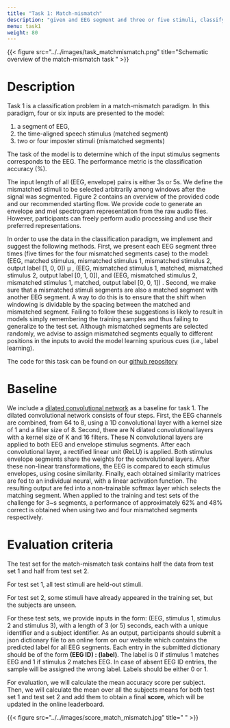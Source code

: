 ```yaml
---
title: "Task 1: Match-mismatch"
description: "given and EEG segment and three or five stimuli, classify which one of the input segments corresponds to the EEG"
menu: task1
weight: 80
---
```

{{< figure src="../../images/task_matchmismatch.png" title="Schematic overview of the match-mismatch task " >}}

# Description

Task 1 is a classification problem in a match-mismatch paradigm. In this paradigm, four or six inputs are presented to the model: 
1) a segment of EEG, 
2) the time-aligned speech stimulus (matched segment)
3) two or four imposter stimuli (mismatched segments) 

The task of the model is to determine which of the input stimulus segments corresponds to the EEG. The performance metric is the classification accuracy (%). 

The input length of all (EEG, envelope) pairs is either 3s or 5s. We define the mismatched stimuli to be selected arbitrarily among windows after the signal was segmented.
Figure 2 contains an overview of the provided code and our recommended starting flow. We provide code to generate an envelope and
mel spectrogram representation from the raw audio files. However, participants can freely perform audio processing and use their preferred
representations.

In order to use the data in the classification paradigm, we implement and suggest the following methods. First, we present each EEG
segment three times (five times for the four mismatched segments case) to the model: (EEG, matched stimulus, mismatched stimulus 1, mismatched stimulus 2, output label [1, 0, 0]) µ
, (EEG, mismatched stimulus 1, matched, mismatched stimulus 2, output label [0, 1, 0]), and (EEG, mismatched stimulus 2, mismatched stimulus 1, matched, output label [0, 0, 1]) . 
Second, we make sure that a mismatched stimuli segments are also a matched segment with another EEG segment.
A way to do this is to ensure that the shift when windowing is dividable by the spacing between the matched and mismatched
segment. Failing to follow these suggestions is likely to result in models simply remembering the training samples and thus failing to
generalize to the test set. Although mismatched segments are selected randomly, we advise to assign mismatched segments equally to different 
positions in the inputs to avoid the model learning spurious cues (i.e., label learning).

The code for this task can be found on our [github repository](https://github.com/exporl/auditory-eeg-challenge-2024-code)

# Baseline

We include a [dilated convolutional network](https://ieeexplore.ieee.org/abstract/document/9287417?casa_token=t5BXK65duSYAAAAA:10B8PKULBXtxlxTZ6C_w1KoBIsELHfnkj4-QQ8EogEitMLnYKJmXcmZUabLF1AwyiO-qU3f-KKuc )  as a baseline for task 1. The dilated convolutional network consists of four steps. First, the
EEG channels are combined, from 64 to 8, using a 1D convolutional layer with a kernel size of 1 and a filter size of 8. Second, there are
N dilated convolutional layers with a kernel size of K and 16 filters. These N convolutional layers are applied to both EEG and envelope
stimulus segments. After each convolutional layer, a rectified linear unit (ReLU) is applied. Both stimulus envelope segments share the
weights for the convolutional layers. After these non-linear transformations, the EEG is compared to each stimulus envelopes, using cosine
similarity. Finally, each obtained similarity matrices are fed to an individual neural, with a linear activation function. The resulting output 
are fed into a non-trainable softmax layer which selects the matching segment. 
When applied to the training and test sets of the challenge for 3~s segments, a performance of approximately 62% and 48% correct is obtained when 
using two and four mismatched segments respectively.

 
# Evaluation criteria

The test set for the match-mismatch task contains half the data from test set 1 and half from test set 2. 

For test set 1, all test stimuli are
held-out stimuli. 

For test set 2, some stimuli have already appeared in the training set, but the subjects are unseen.


For these test sets, we provide inputs in the form: (EEG, stimulus 1, stimulus 2 and stimulus 3), with a length of 3 (or 5) seconds, each with a unique identifier
and a subject identifier. As an output, participants should submit a json dictionary file to an online form on our website which contains the
predicted label for all EEG segments. Each entry in the submitted dictionary should be of the form **(EEG ID) : (label)**. The label is 0 if stimulus 1 matches EEG and 1 if stimulus 2 matches EEG. In case of absent EEG ID entries, the sample will be assigned the wrong label. Labels should be either 0 or 1.


For evaluation, we will calculate the mean accuracy score per subject. Then, we will calculate the mean over all the subjects means for both 
test set 1 and test set 2 and add them to obtain a final **score**, which will be updated in the online leaderboard. 


{{< figure src="../../images/score_match_mismatch.jpg" title=" " >}}


